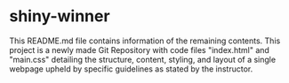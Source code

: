 # shiny-winner
This README.md file contains information of the remaining contents. This project is a newly made Git Repository with code files "index.html" and "main.css" detailing the structure, content, styling, and layout of a single webpage upheld by specific guidelines as stated by the instructor.